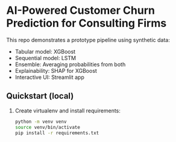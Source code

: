 # AI-Powered Customer Churn Prediction for Consulting Firms

This repo demonstrates a prototype pipeline using synthetic data:
- Tabular model: XGBoost
- Sequential model: LSTM
- Ensemble: Averaging probabilities from both
- Explainability: SHAP for XGBoost
- Interactive UI: Streamlit app

## Quickstart (local)
1. Create virtualenv and install requirements:
   ```bash
   python -m venv venv
   source venv/bin/activate
   pip install -r requirements.txt
